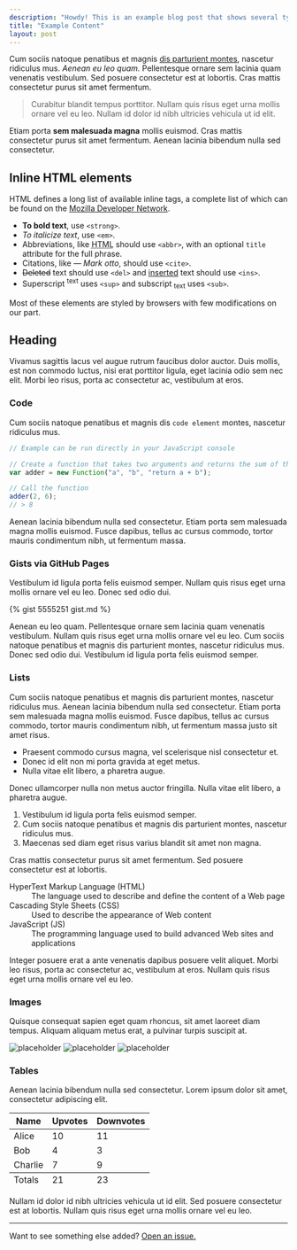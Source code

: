 ```yaml
---
description: "Howdy! This is an example blog post that shows several types of HTML content supported in this theme."
title: "Example Content"
layout: post
---
```


Cum sociis natoque penatibus et magnis <a href="#">dis parturient montes</a>, nascetur ridiculus mus.
*Aenean eu leo quam.*
Pellentesque ornare sem lacinia quam venenatis vestibulum.
Sed posuere consectetur est at lobortis.
Cras mattis consectetur purus sit amet fermentum.

> Curabitur blandit tempus porttitor.
Nullam quis risus eget urna mollis ornare vel eu leo.
Nullam id dolor id nibh ultricies vehicula ut id elit.

Etiam porta **sem malesuada magna** mollis euismod.
Cras mattis consectetur purus sit amet fermentum.
Aenean lacinia bibendum nulla sed consectetur.

## Inline HTML elements

HTML defines a long list of available inline tags, a complete list of which can be found on the
[Mozilla Developer Network](https://developer.mozilla.org/en-US/docs/Web/HTML/Element).

- **To bold text**, use `<strong>`.
- *To italicize text*, use `<em>`.
- Abbreviations, like <abbr title="HyperText Markup Langage">HTML</abbr> should use `<abbr>`, with an optional `title` attribute for the full phrase.
- Citations, like <cite>&mdash; Mark otto</cite>, should use `<cite>`.
- <del>Deleted</del> text should use `<del>` and <ins>inserted</ins> text should use `<ins>`.
- Superscript <sup>text</sup> uses `<sup>` and subscript <sub>text</sub> uses `<sub>`.

Most of these elements are styled by browsers with few modifications on our part.

## Heading

Vivamus sagittis lacus vel augue rutrum faucibus dolor auctor.
Duis mollis, est non commodo luctus, nisi erat porttitor ligula, eget lacinia odio sem nec elit.
Morbi leo risus, porta ac consectetur ac, vestibulum at eros.

### Code

Cum sociis natoque penatibus et magnis dis `code element` montes, nascetur ridiculus mus.

```js
// Example can be run directly in your JavaScript console

// Create a function that takes two arguments and returns the sum of those arguments
var adder = new Function("a", "b", "return a + b");

// Call the function
adder(2, 6);
// > 8
```

Aenean lacinia bibendum nulla sed consectetur.
Etiam porta sem malesuada magna mollis euismod.
Fusce dapibus, tellus ac cursus commodo, tortor mauris condimentum nibh, ut fermentum massa.

### Gists via GitHub Pages

Vestibulum id ligula porta felis euismod semper.
Nullam quis risus eget urna mollis ornare vel eu leo.
Donec sed odio dui.

{% gist 5555251 gist.md %}

Aenean eu leo quam.
Pellentesque ornare sem lacinia quam venenatis vestibulum.
Nullam quis risus eget urna mollis ornare vel eu leo.
Cum sociis natoque penatibus et magnis dis parturient montes, nascetur ridiculus mus.
Donec sed odio dui.
Vestibulum id ligula porta felis euismod semper.

### Lists

Cum sociis natoque penatibus et magnis dis parturient montes, nascetur ridiculus mus.
Aenean lacinia bibendum nulla sed consectetur.
Etiam porta sem malesuada magna mollis euismod.
Fusce dapibus, tellus ac cursus commodo, tortor mauris condimentum nibh, ut fermentum massa justo sit amet risus.

* Praesent commodo cursus magna, vel scelerisque nisl consectetur et.
* Donec id elit non mi porta gravida at eget metus.
* Nulla vitae elit libero, a pharetra augue.

Donec ullamcorper nulla non metus auctor fringilla.
Nulla vitae elit libero, a pharetra augue.

1. Vestibulum id ligula porta felis euismod semper.
2. Cum sociis natoque penatibus et magnis dis parturient montes, nascetur ridiculus mus.
3. Maecenas sed diam eget risus varius blandit sit amet non magna.

Cras mattis consectetur purus sit amet fermentum.
Sed posuere consectetur est at lobortis.

<dl>
  <dt>HyperText Markup Language (HTML)</dt>
  <dd>The language used to describe and define the content of a Web page</dd>

  <dt>Cascading Style Sheets (CSS)</dt>
  <dd>Used to describe the appearance of Web content</dd>

  <dt>JavaScript (JS)</dt>
  <dd>The programming language used to build advanced Web sites and applications</dd>
</dl>

Integer posuere erat a ante venenatis dapibus posuere velit aliquet.
Morbi leo risus, porta ac consectetur ac, vestibulum at eros.
Nullam quis risus eget urna mollis ornare vel eu leo.

### Images

Quisque consequat sapien eget quam rhoncus, sit amet laoreet diam tempus.
Aliquam aliquam metus erat, a pulvinar turpis suscipit at.

![placeholder](http://placehold.it/800x400 "Large example image")
![placeholder](http://placehold.it/400x200 "Medium example image")
![placeholder](http://placehold.it/200x200 "Small example image")

### Tables

Aenean lacinia bibendum nulla sed consectetur.
Lorem ipsum dolor sit amet, consectetur adipiscing elit.

<table class="table">
  <thead>
    <tr>
      <th>Name</th>
      <th>Upvotes</th>
      <th>Downvotes</th>
    </tr>
  </thead>
  <tfoot>
    <tr>
      <td>Totals</td>
      <td>21</td>
      <td>23</td>
    </tr>
  </tfoot>
  <tbody>
    <tr>
      <td>Alice</td>
      <td>10</td>
      <td>11</td>
    </tr>
    <tr>
      <td>Bob</td>
      <td>4</td>
      <td>3</td>
    </tr>
    <tr>
      <td>Charlie</td>
      <td>7</td>
      <td>9</td>
    </tr>
  </tbody>
</table>

Nullam id dolor id nibh ultricies vehicula ut id elit.
Sed posuere consectetur est at lobortis.
Nullam quis risus eget urna mollis ornare vel eu leo.

-----

Want to see something else added?
<a href="https://github.com/poole/poole/issues/new">Open an issue.</a>
